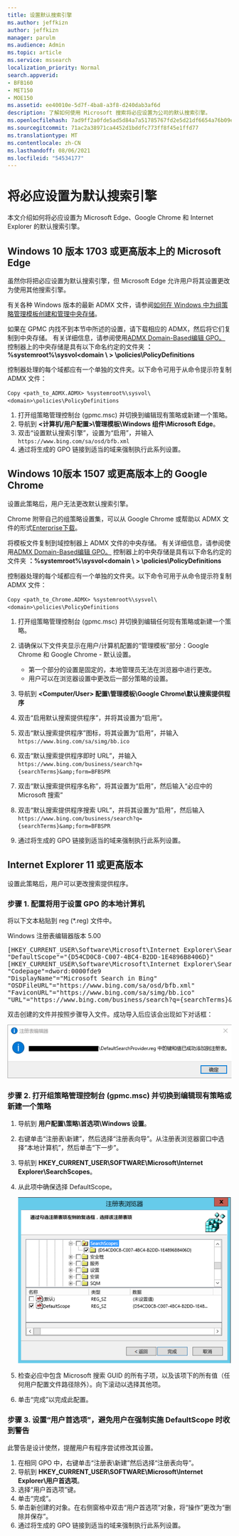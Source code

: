 ```yaml
---
title: 设置默认搜索引擎
ms.author: jeffkizn
author: jeffkizn
manager: parulm
ms.audience: Admin
ms.topic: article
ms.service: mssearch
localization_priority: Normal
search.appverid:
- BFB160
- MET150
- MOE150
ms.assetid: ee40010e-5d7f-4ba8-a3f8-d240dab3af6d
description: 了解如何使用 Microsoft 搜索将必应设置为公司的默认搜索引擎。
ms.openlocfilehash: 7ad9ff2a0fde5ad5d84a7a51785767fd2e5d21df6654a76b09e9796917a92a0f
ms.sourcegitcommit: 71ac2a38971ca4452d1bddfc773ff8f45e1ffd77
ms.translationtype: MT
ms.contentlocale: zh-CN
ms.lasthandoff: 08/06/2021
ms.locfileid: "54534177"
---
```

# <a name="make-bing-the-default-search-engine"></a>将必应设置为默认搜索引擎
  
本文介绍如何将必应设置为 Microsoft Edge、Google Chrome 和 Internet Explorer 的默认搜索引擎。 
  
## <a name="microsoft-edge-on-windows-10-version-1703-or-later"></a>Windows 10 版本 1703 或更高版本上的 Microsoft Edge

虽然你将把必应设置为默认搜索引擎，但 Microsoft Edge 允许用户将其设置更改为使用其他搜索引擎。
  
有关各种 Windows 版本的最新 ADMX 文件，请参阅[如何在 Windows 中为组策略管理模板创建和管理中央存储](https://support.microsoft.com/help/3087759/how-to-create-and-manage-the-central-store-for-group-policy-administra)。
  
如果在 GPMC 内找不到本节中所述的设置，请下载相应的 ADMX，然后将它们复制到中央存储。 有关详细信息，请参阅使用[ADMX Domain-Based编辑 GPO。](/previous-versions/windows/it-pro/windows-vista/cc748955%28v%3dws.10%29) 控制器上的中央存储是具有以下命名约定的文件夹 **：%systemroot%\sysvol<domain \\ \> \policies\PolicyDefinitions**
  
控制器处理的每个域都应有一个单独的文件夹。以下命令可用于从命令提示符复制 ADMX 文件：
  
 `Copy <path_to_ADMX.ADMX> %systemroot%\sysvol\<domain>\policies\PolicyDefinitions`
  
1. 打开组策略管理控制台 (gpmc.msc) 并切换到编辑现有策略或新建一个策略。
2. 导航到 **&lt;计算机/用户配置&gt;\管理模板\Windows 组件\Microsoft Edge**。
3. 双击“设置默认搜索引擎”，设置为“启用”，并输入 `https://www.bing.com/sa/osd/bfb.xml`
4. 通过将生成的 GPO 链接到适当的域来强制执行此系列设置。


## <a name="google-chrome-on-windows-10-version-1507-or-later"></a>Windows 10版本 1507 或更高版本上的 Google Chrome

设置此策略后，用户无法更改默认搜索引擎。
  
Chrome 附带自己的组策略设置集，可以从 Google Chrome 或帮助以 ADMX 文件的形式[Enterprise下载](https://support.google.com/chrome/a/answer/187202)。
  
将模板文件复制到域控制器上 ADMX 文件的中央存储。 有关详细信息，请参阅使用[ADMX Domain-Based编辑 GPO。](/previous-versions/windows/it-pro/windows-vista/cc748955%28v%3dws.10%29) 控制器上的中央存储是具有以下命名约定的文件夹 **：%systemroot%\sysvol<domain \\ \> \policies\PolicyDefinitions**
  
控制器处理的每个域都应有一个单独的文件夹。以下命令可用于从命令提示符复制 ADMX 文件：
  
 `Copy <path_to_Chrome.ADMX> %systemroot%\sysvol\<domain>\policies\PolicyDefinitions`
  
1. 打开组策略管理控制台 (gpmc.msc) 并切换到编辑任何现有策略或新建一个策略。
2. 请确保以下文件夹显示在用户/计算机配置的“管理模板”部分：Google Chrome 和 Google Chrome - 默认设置。

    - 第一个部分的设置是固定的，本地管理员无法在浏览器中进行更改。
    - 用户可以在浏览器设置中更改后一部分策略的设置。

3. 导航到 **\<Computer/User\> 配置\管理模板\Google Chrome\默认搜索提供程序**
4. 双击“启用默认搜索提供程序”，并将其设置为“启用”。
5. 双击“默认搜索提供程序”图标，将其设置为“启用”，并输入 `https://www.bing.com/sa/simg/bb.ico`
6. 双击“默认搜索提供程序即时 URL”，并输入 `https://www.bing.com/business/search?q={searchTerms}&amp;form=BFBSPR`
7. 双击“默认搜索提供程序名称”，将其设置为“启用”，然后输入“必应中的 Microsoft 搜索”
8. 双击“默认搜索提供程序搜索 URL”，并将其设置为“启用”，然后输入 `https://www.bing.com/business/search?q={searchTerms}&amp;form=BFBSPR`
9. 通过将生成的 GPO 链接到适当的域来强制执行此系列设置。

## <a name="internet-explorer-11-or-later"></a>Internet Explorer 11 或更高版本

设置此策略后，用户可以更改搜索提供程序。
  
### <a name="step-1-configure-the-local-machine-that-will-be-used-to-set-the-gpo"></a>步骤 1. 配置将用于设置 GPO 的本地计算机

将以下文本粘贴到 reg (\*.reg) 文件中。
  
Windows 注册表编辑器版本 5.00
  
<pre>[HKEY_CURRENT_USER\Software\Microsoft\Internet Explorer\SearchScopes]
"DefaultScope"="{D54CD0C8-C007-4BC4-B2DD-1E4896B8406D}"
[HKEY_CURRENT_USER\Software\Microsoft\Internet Explorer\SearchScopes\{D54CD0C8-C007-4BC4-B2DD-1E4896B8406D}]
"Codepage"=dword:0000fde9
"DisplayName"="Microsoft Search in Bing"
"OSDFileURL"="https://www.bing.com/sa/osd/bfb.xml"
"FaviconURL"="https://www.bing.com/sa/simg/bb.ico"
"URL"="https://www.bing.com/business/search?q={searchTerms}&amp;form=BFBSPR"</pre>
  
双击创建的文件并按照步骤导入文件。成功导入后应该会出现如下对话框：
  
![注册表编辑器成功导入消息](media/ea3686b9-f6d7-481e-9a0d-2c96891bc501.png)
  
### <a name="step-2-open-the-group-policy-management-console-gpmcmsc-and-switch-to-editing-an-existing-policy-or-creating-a-new-one"></a>步骤 2. 打开组策略管理控制台 (gpmc.msc) 并切换到编辑现有策略或新建一个策略

1. 导航到 **用户配置\策略\首选项\Windows 设置**。
2. 右键单击“注册表\新建”，然后选择“注册表向导”。从注册表浏览器窗口中选择“本地计算机”，然后单击“下一步”。
3. 导航到 **HKEY_CURRENT_USER\SOFTWARE\Microsoft\Internet Explorer\SearchScopes**。
4. 从此项中确保选择 DefaultScope。

    ![选中 DefaultScope 的注册表浏览器](media/ec5a450d-0cba-4e9c-acba-1a09e8e90bad.png)
5. 检查必应中包含 Microsoft 搜索 GUID 的所有子项，以及该项下的所有值（任何用户配置文件路径除外）。向下滚动以选择其他项。
6. 单击“完成”以完成此配置。

### <a name="step-3-set-up-user-preferences-to-help-eliminate-a-warning-the-user-may-get-when-defaultscope-search-is-enforced"></a>步骤 3. 设置“用户首选项”，避免用户在强制实施 DefaultScope 时收到警告

此警告是设计使然，提醒用户有程序尝试修改其设置。
  
1. 在相同 GPO 中，右键单击“注册表\新建”然后选择“注册表向导”。
2. 导航到 **HKEY_CURRENT_USER\SOFTWARE\Microsoft\Internet Explorer\用户首选项**。
3. 选择“用户首选项”键。
4. 单击“完成”。
5. 单击新创建的对象。在右侧窗格中双击“用户首选项”对象，将“操作”更改为“删除并保存”。
6. 通过将生成的 GPO 链接到适当的域来强制执行此系列设置。